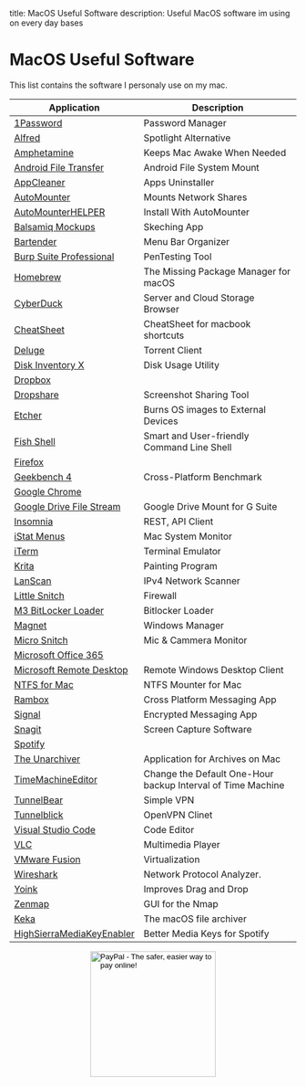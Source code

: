 title: MacOS Useful Software
description: Useful MacOS software im using on every day bases

# MacOS Useful Software

This list contains the software I personaly use on my mac.

| Application                                                                                                | Description                                                 |
| ---------------------------------------------------------------------------------------------------------- | ----------------------------------------------------------- |
| [1Password](https://1password.com)                                                                         | Password Manager                                            |
| [Alfred](https://www.alfredapp.com/)                                                                       | Spotlight Alternative                                       |
| [Amphetamine](https://itunes.apple.com/il/app/amphetamine/id937984704?mt=12)                               | Keeps Mac Awake When Needed                                 |
| [Android File Transfer](https://www.android.com/filetransfer/)                                             | Android File System Mount                                   |
| [AppCleaner](https://freemacsoft.net/appcleaner/)                                                          | Apps Uninstaller                                            |
| [AutoMounter](https://www.pixeleyes.co.nz/automounter/)                                                    | Mounts Network Shares                                       |
| [AutoMounterHELPER](https://www.pixeleyes.co.nz/automounter/helper/)                                       | Install With AutoMounter                                    |
| [Balsamiq Mockups](https://balsamiq.com/products/)                                                         | Skeching App                                                |
| [Bartender](https://www.macbartender.com/)                                                                 | Menu Bar Organizer                                          |
| [Burp Suite Professional](https://portswigger.net/burp)                                                    | PenTesting Tool                                             |
| [Homebrew](https://brew.sh/)                                                                               | The Missing Package Manager for macOS                       |
| [CyberDuck](https://cyberduck.io/)                                                                         | Server and Cloud Storage Browser                            |
| [CheatSheet](hhttps://www.mediaatelier.com/CheatSheet/)                                                    | CheatSheet for macbook shortcuts                            |
| [Deluge](https://deluge-torrent.org/)                                                                      | Torrent Client                                              |
| [Disk Inventory X](http://www.derlien.com/)                                                                | Disk Usage Utility                                          |
| [Dropbox](https://www.dropbox.com/)                                                                        |                                                             |
| [Dropshare](https://getdropsha.re/)                                                                        | Screenshot Sharing Tool                                     |
| [Etcher](https://etcher.io/)                                                                               | Burns OS images to External Devices                         |
| [Fish Shell](https://fishshell.com/)                                                                       | Smart and User-friendly Command Line Shell                  |
| [Firefox](https://www.mozilla.org/en-US/firefox/new/)                                                      |                                                             |
| [Geekbench 4](https://www.geekbench.com/)                                                                  | Cross-Platform Benchmark                                    |
| [Google Chrome](https://www.google.com/chrome/)                                                            |                                                             |
| [Google Drive File Stream](https://support.google.com/a/answer/7491144?hl=en)                              | Google Drive Mount for G Suite                              |
| [Insomnia](https://insomnia.rest/)                                                                         | REST, API Client                                            |
| [iStat Menus](https://bjango.com/mac/istatmenus/)                                                          | Mac System Monitor                                          |
| [iTerm](https://www.iterm2.com/)                                                                           | Terminal Emulator                                           |
| [Krita](https://krita.org/en/)                                                                             | Painting Program                                            |
| [LanScan](https://itunes.apple.com/il/app/lanscan/id472226235?mt=12)                                       | IPv4 Network Scanner                                        |
| [Little Snitch](https://www.obdev.at/products/littlesnitch/index.html)                                     | Firewall                                                    |
| [M3 BitLocker Loader](https://www.m3datarecovery.com/mac-bitlocker/)                                       | Bitlocker Loader                                            |
| [Magnet](http://magnet.crowdcafe.com/)                                                                     | Windows Manager                                             |
| [Micro Snitch](https://www.obdev.at/products/microsnitch/index.html)                                       | Mic & Cammera Monitor                                       |
| [Microsoft Office 365](https://www.office.com/)                                                            |                                                             |
| [Microsoft Remote Desktop](https://itunes.apple.com/us/app/microsoft-remote-desktop-10/id1295203466?mt=12) | Remote Windows Desktop Client                               |
| [NTFS for Mac](https://www.paragon-software.com/home/ntfs-mac/)                                            | NTFS Mounter for Mac                                        |
| [Rambox](https://rambox.pro)                                                                               | Cross Platform Messaging App                                |
| [Signal](https://signal.org/)                                                                              | Encrypted Messaging App                                     |
| [Snagit](https://www.techsmith.com/screen-capture.html)                                                    | Screen Capture Software                                     |
| [Spotify](https://www.spotify.com/)                                                                        |                                                             |
| [The Unarchiver](https://theunarchiver.com/)                                                               | Application for Archives on Mac                             |
| [TimeMachineEditor](https://tclementdev.com/timemachineeditor/)                                            | Change the Default One-Hour backup Interval of Time Machine |
| [TunnelBear](https://www.tunnelbear.com/)                                                                  | Simple VPN                                                  |
| [Tunnelblick](https://tunnelblick.net/)                                                                    | OpenVPN Clinet                                              |
| [Visual Studio Code](https://code.visualstudio.com/)                                                       | Code Editor                                                 |
| [VLC](https://www.videolan.org/vlc/index.html)                                                             | Multimedia Player                                           |
| [VMware Fusion](https://www.vmware.com/il/products/fusion.html)                                            | Virtualization                                              |
| [Wireshark](https://www.wireshark.org/)                                                                    | Network Protocol Analyzer.                                  |
| [Yoink](https://eternalstorms.at/yoink/mac/)                                                               | Improves Drag and Drop                                      |
| [Zenmap](https://nmap.org/zenmap/)                                                                         | GUI for the Nmap                                            |
| [Keka](https://www.keka.io/en/)                                                                            | The macOS file archiver                                     |
| [HighSierraMediaKeyEnabler](https://github.com/milgra/highsierramediakeyenabler)                           | Better Media Keys for Spotify                               |

<!-- Donation Button -->
<form action="https://www.paypal.com/cgi-bin/webscr" method="post" target="_top" align="center"><input type="hidden" name="cmd" value="_s-xclick"><input type="hidden" name="hosted_button_id" value="Q94AU5RUD4X6A"><input type="image" src="https://raw.githubusercontent.com/fire1ce/3os.org/gh-pages/assets/images/beerDonation.png" width="220px" border="0" name="submit" alt="PayPal - The safer, easier way to pay online!"><img alt="" border="0" src="https://www.paypalobjects.com/en_US/i/scr/pixel.gif" width="1" height="1"></form>
<!-- Donation Button -->